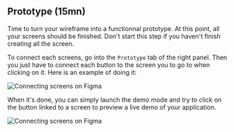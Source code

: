 ## Prototype (15mn)

Time to turn your wireframe into a functionnal prototype. At this point, all your screens should be finished. Don't start this step if you haven't finish creating all the screen.

To connect each screens, go into the `Prototype` tab of the right panel. Then you just have to connect each button to the screen you to go to when clicking on it. Here is an example of doing it:

![Connecting screens on Figma](https://raw.githubusercontent.com/lewagon/fullstack-images/master/frontend/pds_prototype_connect_frames.gif)

When it's done, you can simply launch the demo mode and try to click on the button linked to a screen to preview a live demo of your application.

![Connecting screens on Figma](https://raw.githubusercontent.com/lewagon/fullstack-images/master/frontend/pds_prototype_launch_demo.gif)
